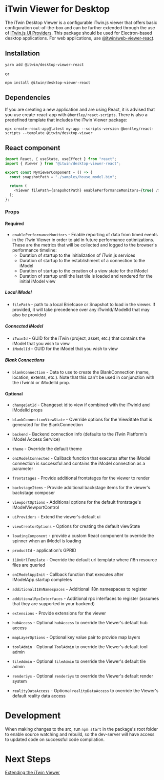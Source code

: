 # iTwin Viewer for Desktop

The iTwin Desktop Viewer is a configurable iTwin.js viewer that offers basic configuration out-of-the-box and can be further extended through the use of [iTwin.js UI Providers](https://www.itwinjs.org/learning/ui/augmentingui/). This package should be used for Electron-based desktop applications. For web applications, use [@itwin/web-viewer-react](https://www.npmjs.com/package/@itwin/web-viewer-react).

## Installation

```
yarn add @itwin/desktop-viewer-react
```

or

```
npm install @itwin/desktop-viewer-react
```

## Dependencies

If you are creating a new application and are using React, it is advised that you use create-react-app with `@bentley/react-scripts`. There is also a predefined template that includes the iTwin Viewer package:

```
npx create-react-app@latest my-app --scripts-version @bentley/react-scripts --template @itwin/desktop-viewer
```

## React component

```javascript
import React, { useState, useEffect } from "react";
import { Viewer } from "@itwin/desktop-viewer-react";

export const MyViewerComponent = () => {
  const snapshotPath = "./samples/house_model.bim";

  return (
    <Viewer filePath={snapshotPath} enablePerformanceMonitors={true} />
  );
};
```

### Props

#### Required

- `enablePerformanceMonitors` - Enable reporting of data from timed events in the iTwin Viewer in order to aid in future performance optimizations. These are the metrics that will be collected and logged to the browser's performance timeline:
  - Duration of startup to the initialization of iTwin.js services
  - Duration of startup to the establishment of a connection to the iModel
  - Duration of startup to the creation of a view state for the iModel
  - Duration of startup until the last tile is loaded and rendered for the initial iModel view

##### Local iModel

- `filePath` - path to a local Briefcase or Snapshot to load in the viewer. If provided, it will take precedence over any iTwinId/iModelId that may also be provided

##### Connected iModel

- `iTwinId` - GUID for the iTwin (project, asset, etc.) that contains the iModel that you wish to view
- `iModelId` - GUID for the iModel that you wish to view

##### Blank Connections

- `blankConnection` - Data to use to create the BlankConnection (name, location, extents, etc.). Note that this can't be used in conjunction with the iTwinId or iModelId prop.

#### Optional

- `changeSetId` - Changeset id to view if combined with the iTwinId and iModelId props
- `blankConnectionViewState` - Override options for the ViewState that is generated for the BlankConnection

- `backend` - Backend connection info (defaults to the iTwin Platform's iModel Access Service)

- `theme` - Override the default theme
- `onIModelConnected` - Callback function that executes after the iModel connection is successful and contains the iModel connection as a parameter
- `frontstages` - Provide additional frontstages for the viewer to render
- `backstageItems` - Provide additional backstage items for the viewer's backstage composer
- `viewportOptions` - Additional options for the default frontstage's IModelViewportControl
- `uiProviders` - Extend the viewer's default ui
- `viewCreatorOptions` - Options for creating the default viewState
- `loadingComponent` - provide a custom React component to override the spinner when an iModel is loading

- `productId` - application's GPRID
- `i18nUrlTemplate` - Override the default url template where i18n resource files are queried
- `onIModelAppInit` - Callback function that executes after IModelApp.startup completes
- `additionalI18nNamespaces` - Additional i18n namespaces to register
- `additionalRpcInterfaces` - Additional rpc interfaces to register (assumes that they are supported in your backend)
- `extensions` - Provide extensions for the viewer
- `hubAccess` - Optional `hubAccess` to override the Viewer's default hub access
- `mapLayerOptions` - Optional key value pair to provide map layers
- `toolAdmin` - Optional `ToolAdmin` to override the Viewer's default tool admin
- `tileAdmin` - Optional `tileAdmin` to override the Viewer's default tile admin
- `renderSys` - Optional `renderSys` to override the Viewer's default render system
- `realityDataAccess` - Optional `realityDataAccess` to override the Viewer's default reality data access

# Development

When making changes to the src, run `npm start` in the package's root folder to enable source watching and rebuild, so the dev-server will have access to updated code on successful code compilation.

# Next Steps

[Extending the iTwin Viewer](https://www.itwinjs.org/learning/tutorials/hello-world-viewer/)
